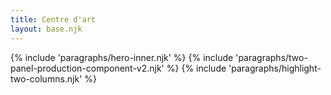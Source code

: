 ```yaml
---
title: Centre d'art
layout: base.njk
---
```

{% include 'paragraphs/hero-inner.njk' %}
{% include 'paragraphs/two-panel-production-component-v2.njk' %}
{% include 'paragraphs/highlight-two-columns.njk' %}